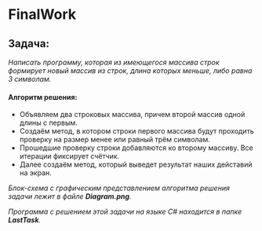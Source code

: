 # FinalWork

## Задача:
_Написать программу, которая из имеющегося массива строк формирует новый массив из строк, длина которых меньше, либо равна 3 символам._

#### Алгоритм решения:
* Объявляем два строковых массива, причем второй массив одной длины с первым.
* Создаём метод, в котором строки первого массива будут проходить проверку на размер менее или равный трём символам. 
* Прошедшие проверку строки добавляются ко второму массиву. Все итерации фиксирует счётчик.
* Далее создаём метод, который выведет результат наших дейставий на экран.

_Блок-схема с графическим представлением алгоритма решения задачи лежит в файле **Diagram.png**._ 

_Программа с решением этой задачи на языке C# находится в папке **LastTask**._


